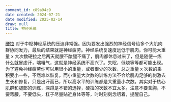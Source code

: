 ```yaml
---
comment_id: c89a94c9
date created: 2024-07-21
date modified: 2025-02-14
draw: null
title: 神经系统
---
```

[硬拉](硬拉.md) 对于中枢神经系统的压迫非常强。因为要发出强烈的神经信号给多个大肌肉群协同发力，最后的结果就是神经疲劳。神经系统复速度远低于肌肉。你可能大重量 x 大次数硬拉之后两天就腰不酸腿不痛了，肌肉都休息过来了，但是随便一练什么就冒虚汗，喘粗气，这就是神经系统不高兴了。失眠，低烧等等都可能出现。为了避免神经疲劳你可以用很小的重量，或者很少的次数，总之重量 x 次数的乘积要小一些，不然难以恢复。而小重量大次数的训练方法不会给肌肉足够的刺激去生长和修复，只是出汗而已，所以高水平的训练都是大重量小次数。其实对于核心肌群和腿部的训练，深蹲是不错的选择，硬拉的次数不宜太多。注意不要含胸，不要弯腰，不要低头，杠子尽量贴近身体等等，时时刻刻念叨着，提醒自己。
